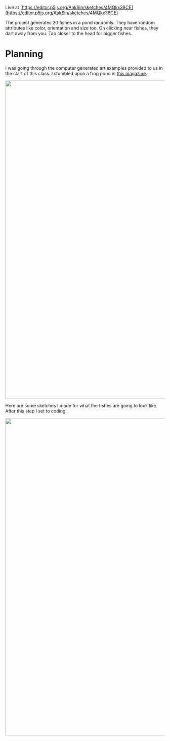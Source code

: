 Live at [https://editor.p5js.org/AakSin/sketches/4MQkx38CE](https://editor.p5js.org/AakSin/sketches/4MQkx38CE)

The project generates 20 fishes in a pond randomly. They have random attributes like color, orientation and size too. On clicking near fishes, they dart away from you. Tap closer to the head for bigger fishes.

# Planning 

I was going through the computer generated art examples provided to us in the start of this class. I stumbled upon a frog pond in [this magazine](http://dada.compart-bremen.de/docUploads/COMPUTER_GRAPHICS_AND_ART_Aug1977.pdf).

<img src="https://i.imgur.com/aQWDnvr.png" width=1000>

Here are some sketches I made for what the fishes are going to look like. After this step I set to coding.

<img src="https://i.imgur.com/auaKJdz.jpg" width=1000>
